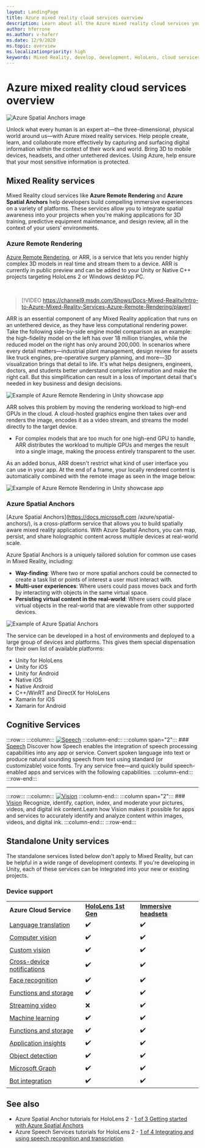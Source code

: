 ```yaml
---
layout: LandingPage
title: Azure mixed reality cloud services overview
description: Learn about all the Azure mixed reality cloud services you can integrate into your Unity or Unreal applications.
author: hferrone
ms.author: v-haferr
ms.date: 12/9/2020
ms.topic: overview
ms.localizationpriority: high
keywords: Mixed Reality, develop, development, HoloLens, cloud services, Azure, remote rendering, spatial anchors, cognitive services, cognition, unity, machine learning, speech translation, computer vision, Microsoft Graph
---
```


# Azure mixed reality cloud services overview

![ Azure Spatial Anchors image](../design/images/AzureSpatialAnchors.jpg)

Unlock what every human is an expert at—the three-dimensional, physical world around us—with Azure mixed reality services. Help people create, learn, and collaborate more effectively by capturing and surfacing digital information within the context of their work and world. Bring 3D to mobile devices, headsets, and other untethered devices. Using Azure, help ensure that your most sensitive information is protected.

## Mixed Reality services

Mixed Reality cloud services like **Azure Remote Rendering** and **Azure Spatial Anchors** help developers build compelling immersive experiences on a variety of platforms. These services allow you to integrate spatial awareness into your projects when you're making applications for 3D training, predictive equipment maintenance, and design review, all in the context of your users’ environments.

### Azure Remote Rendering

[Azure Remote Rendering](https://docs.microsoft.com/azure/remote-rendering/), or ARR, is a service that lets you render highly complex 3D models in real time and stream them to a device. ARR is currently in public preview and can be added to your Unity or Native C++ projects targeting HoloLens 2 or Windows desktop PC.

<br>

> [!VIDEO https://channel9.msdn.com/Shows/Docs-Mixed-Reality/Intro-to-Azure-Mixed-Reality-Services-Azure-Remote-Rendering/player]

ARR is an essential component of any Mixed Reality application that runs on an untethered device, as they have less computational rendering power. Take the following side-by-side engine model comparison as an example: the high-fidelity model on the left has over 18 million triangles, while the reduced model on the right has only around 200,000. In scenarios where every detail matters—industrial plant management, design review for assets like truck engines, pre-operative surgery planning, and more—3D visualization brings that detail to life. It's what helps designers, engineers, doctors, and students better understand complex information and make the right call. But this simplification can result in a loss of important detail that's needed in key business and design decisions.

![Example of Azure Remote Rendering in Unity showcase app](images/arr-engine.png)

ARR solves this problem by moving the rendering workload to high-end GPUs in the cloud. A cloud-hosted graphics engine then takes over and renders the image, encodes it as a video stream, and streams the model directly to the target device. 

* For complex models that are too much for one high-end GPU to handle, ARR distributes the workload to multiple GPUs and merges the result into a single image, making the process entirely transparent to the user. 

As an added bonus, ARR doesn't restrict what kind of user interface you can use in your app. At the end of a frame, your locally rendered content is automatically combined with the remote image as seen in the image below:

![Example of Azure Remote Rendering in Unity showcase app](images/showcase-app.png)

### Azure Spatial Anchors

[Azure Spatial Anchors](https://docs.microsoft.com /azure/spatial-anchors/), is a cross-platform service that allows you to build spatially aware mixed reality applications. With Azure Spatial Anchors, you can map, persist, and share holographic content across multiple devices at real-world scale. 

Azure Spatial Anchors is a uniquely tailored solution for common use cases in Mixed Reality, including:
* **Way-finding**: Where two or more spatial anchors could be connected to create a task list or points of interest a user must interact with.
* **Multi-user experiences**: Where users could pass moves back and forth by interacting with objects in the same virtual space.
* **Persisting virtual content in the real-world**: Where users could place virtual objects in the real-world that are viewable from other supported devices.

![Example of Azure Spatial Anchors](images/persistence.gif)

The service can be developed in a host of environments and deployed to a large group of devices and platforms. This gives them special dispensation for their own list of available platforms:
* Unity for HoloLens
* Unity for iOS
* Unity for Android
* Native iOS
* Native Android
* C++/WinRT and DirectX for HoloLens
* Xamarin for iOS
* Xamarin for Android

## Cognitive Services

:::row:::
    :::column:::
       [![Speech](../whats-new/images/speech.jpg)](/azure/cognitive-services/speech-service/)
    :::column-end:::
    :::column span="2":::
        ### [Speech](/azure/cognitive-services/speech-service/)
        Discover how Speech enables the integration of speech processing capabilities into any app or service. Convert spoken language into text or produce natural sounding speech from text using standard (or customizable) voice fonts. Try any service free—and quickly build speech-enabled apps and services with the following capabilities.
    :::column-end:::
:::row-end:::

---

:::row:::
    :::column:::
       [![Vision](../whats-new/images/vision.jpg)](/azure/cognitive-services/computer-vision/)
    :::column-end:::
    :::column span="2":::
        ### [Vision](/azure/cognitive-services/computer-vision/)
        Recognize, identify, caption, index, and moderate your pictures, videos, and digital ink content.Learn how Vision makes it possible for apps and services to accurately identify and analyze content within images, videos, and digital ink.
    :::column-end:::
:::row-end:::


## Standalone Unity services

The standalone services listed below don't apply to Mixed Reality, but can be helpful in a wide range of development contexts. If you're developing in Unity, each of these services can be integrated into your new or existing projects.

### Device support
<table>
    <tr>
        <td><strong>Azure Cloud Service</strong></td>
        <td><a href="/hololens/hololens1-hardware"><strong>HoloLens 1st Gen</strong></a></td>
        <td><a href="../discover/immersive-headset-hardware-details.md"><strong>Immersive headsets</strong></a></td>
    </tr>
     <tr>
        <td><a href="unity/tutorials/mr-azure-301.md">Language translation</a></td>
        <td>✔️</td>
        <td>✔️</td>
    </tr>
    <tr>
        <td><a href="unity/tutorials/mr-azure-302.md">Computer vision</a></td>
        <td>✔️</td>
        <td>✔️</td>
    </tr>
    <tr>
        <td><a href="unity/tutorials/mr-azure-302b.md">Custom vision</a></td>
        <td>✔️</td>
        <td>✔️</td>
    </tr>
    <tr>
        <td><a href="unity/tutorials/mr-azure-303.md">Cross-device notifications</a></td>
        <td>✔️</td>
        <td>✔️</td>
    </tr>
    <tr>
        <td><a href="unity/tutorials/mr-azure-304.md">Face recognition</a></td>
        <td>✔️</td>
        <td>✔️</td>
    </tr>
    <tr>
        <td><a href="unity/tutorials/mr-azure-305.md">Functions and storage</a></td>
        <td>✔️</td>
        <td>✔️</td>
    </tr>
    <tr>
        <td><a href="unity/tutorials/mr-azure-306.md">Streaming video</a></td>
        <td>❌</td>
        <td>✔️</td>
    </tr>
    <tr>
        <td><a href="unity/tutorials/mr-azure-307.md">Machine learning</a></td>
        <td>✔️</td>
        <td>✔️</td>
    </tr>
    <tr>
        <td><a href="unity/tutorials/mr-azure-308.md"mr-azure-308.md">Functions and storage</a></td>
        <td>✔️</td>
        <td>✔️</td>
    </tr>
    <tr>
        <td><a href="unity/tutorials/mr-azure-309.md">Application insights</a></td>
        <td>✔️</td>
        <td>✔️</td>
    </tr>
    <tr>
        <td><a href="unity/tutorials/mr-azure-310.md">Object detection</a></td>
        <td>✔️</td>
        <td>✔️</td>
    </tr>
    <tr>
        <td><a href="unity/tutorials/mr-azure-311.md">Microsoft Graph</a></td>
        <td>✔️</td>
        <td>✔️</td>
    </tr>
    <tr>
        <td><a href="unity/tutorials/mr-azure-312.md">Bot integration</a></td>
        <td>✔️</td>
        <td>✔️</td>
    </tr>
</table>

## See also

* Azure Spatial Anchor tutorials for HoloLens 2 - [1 of 3 Getting started with Azure Spatial Anchors](./unity/tutorials/mr-learning-asa-02.md)
* Azure Speech Services tutorials for HoloLens 2 - [1 of 4 Integrating and using speech recognition and transcription](../develop/unity/tutorials/mrlearning-speechSDK-ch1.md)
